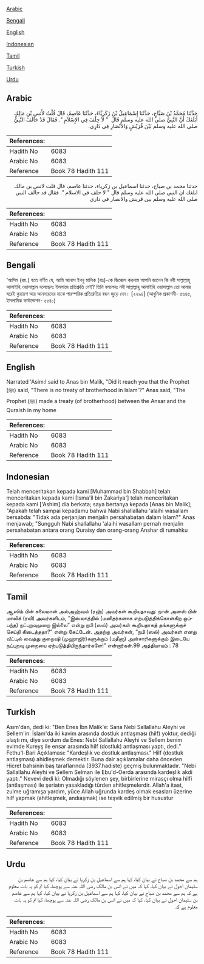 [Arabic](#arabic)

[Bengali](#bengali)

[English](#english)

[Indonesian](#indonesian)

[Tamil](#tamil)

[Turkish](#turkish)

[Urdu](#urdu)

## Arabic


<div dir="rtl" lang="ar" style={{fontSize:'larger',backgroundColor:'#f8f9fa',padding:20}}>
حَدَّثَنَا مُحَمَّدُ بْنُ صَبَّاحٍ، حَدَّثَنَا إِسْمَاعِيلُ بْنُ زَكَرِيَّاءَ، حَدَّثَنَا عَاصِمٌ، قَالَ قُلْتُ لأَنَسِ بْنِ مَالِكٍ أَبَلَغَكَ أَنَّ النَّبِيَّ صلى الله عليه وسلم قَالَ ‏ "‏ لاَ حِلْفَ فِي الإِسْلاَمِ ‏"‏‏.‏ فَقَالَ قَدْ حَالَفَ النَّبِيُّ صلى الله عليه وسلم بَيْنَ قُرَيْشٍ وَالأَنْصَارِ فِي دَارِي‏.‏
</div>
<div style={{backgroundColor:'#f8f9fa',padding:20, marginBottom: 10}}><table> <thead> <tr> <th>References:</th> <th></th> </tr> </thead> <tbody><tr><td>Hadith No</td><td>6083</td></tr><tr><td>Arabic No</td><td>6083</td></tr><tr><td>Reference</td><td>Book 78 Hadith 111</td></tr></tbody></table></div>


<div dir="rtl" lang="ar" style={{fontSize:'larger',backgroundColor:'#f8f9fa',padding:20}}>
حدثنا محمد بن صباح، حدثنا اسماعيل بن زكرياء، حدثنا عاصم، قال قلت لانس بن مالك ابلغك ان النبي صلى الله عليه وسلم قال " لا حلف في الاسلام ". فقال قد حالف النبي صلى الله عليه وسلم بين قريش والانصار في داري
</div>
<div style={{backgroundColor:'#f8f9fa',padding:20, marginBottom: 10}}><table> <thead> <tr> <th>References:</th> <th></th> </tr> </thead> <tbody><tr><td>Hadith No</td><td>6083</td></tr><tr><td>Arabic No</td><td>6083</td></tr><tr><td>Reference</td><td>Book 78 Hadith 111</td></tr></tbody></table></div>

## Bengali


<div dir="ltr" lang="bn" style={{fontSize:'larger',backgroundColor:'#f8f9fa',padding:20}}>
‘আসিম (রহ.) হতে বর্ণিত যে, আমি আনাস ইবনু মালিক (রাঃ)-কে জিজ্ঞেস করলাম আপনি জানেন কি নবী সাল্লাল্লাহু আলাইহি ওয়াসাল্লাম বলেছেনঃ ইসলামে প্রতিশ্রুতি নেই? তিনি বললেনঃ নবী সাল্লাল্লাহু আলাইহি ওয়াসাল্লাম তো আমার ঘরেই কুরায়শ আর আনসারদের মাঝে পারস্পরিক প্রতিশ্রুতির বন্ধন জুড়ে দেন। [২২৯৪] (আধুনিক প্রকাশনী- ৫৬৪৫, ইসলামিক ফাউন্ডেশন- ৫৫৪১)
</div>
<div style={{backgroundColor:'#f8f9fa',padding:20, marginBottom: 10}}><table> <thead> <tr> <th>References:</th> <th></th> </tr> </thead> <tbody><tr><td>Hadith No</td><td>6083</td></tr><tr><td>Arabic No</td><td>6083</td></tr><tr><td>Reference</td><td>Book 78 Hadith 111</td></tr></tbody></table></div>

## English


<div dir="ltr" lang="en" style={{fontSize:'larger',backgroundColor:'#f8f9fa',padding:20}}>
Narrated 'Asim:I said to Anas bin Malik, "Did it reach you that the Prophet (ﷺ) said, "There is no treaty of brotherhood in Islam'?" Anas said, "The Prophet (ﷺ) made a treaty (of brotherhood) between the Ansar and the Quraish in my home
</div>
<div style={{backgroundColor:'#f8f9fa',padding:20, marginBottom: 10}}><table> <thead> <tr> <th>References:</th> <th></th> </tr> </thead> <tbody><tr><td>Hadith No</td><td>6083</td></tr><tr><td>Arabic No</td><td>6083</td></tr><tr><td>Reference</td><td>Book 78 Hadith 111</td></tr></tbody></table></div>

## Indonesian


<div dir="ltr" lang="id" style={{fontSize:'larger',backgroundColor:'#f8f9fa',padding:20}}>
Telah menceritakan kepada kami [Muhammad bin Shabbah] telah menceritakan kepada kami [Isma'il bin Zakariya'] telah menceritakan kepada kami ['Ashim] dia berkata; saya bertanya kepada [Anas bin Malik]; "Apakah telah sampai kepadamu bahwa Nabi shallallahu 'alaihi wasallam bersabda: "Tidak ada perjanjian menjalin persahabatan dalam Islam?" Anas menjawab; "Sungguh Nabi shallallahu 'alaihi wasallam pernah menjalin persahabatan antara orang Quraisy dan orang-orang Anshar di rumahku
</div>
<div style={{backgroundColor:'#f8f9fa',padding:20, marginBottom: 10}}><table> <thead> <tr> <th>References:</th> <th></th> </tr> </thead> <tbody><tr><td>Hadith No</td><td>6083</td></tr><tr><td>Arabic No</td><td>6083</td></tr><tr><td>Reference</td><td>Book 78 Hadith 111</td></tr></tbody></table></div>

## Tamil


<div dir="ltr" lang="ta" style={{fontSize:'larger',backgroundColor:'#f8f9fa',padding:20}}>
ஆஸிம் பின் சுலைமான் அல்அஹ்வல் (ரஹ்) அவர்கள் கூறியதாவது: நான் அனஸ் பின் மாலிக் (ரலி) அவர்களிடம், “இஸ்லாத்தில் (மனிதர்களாக எற்படுத்திக்கொள்கிற ஒப்பந்த) நட்புறவுமுறை இல்லை” என்று நபி (ஸல்) அவர்கள் கூறியதாகத் தங்களுக்குச் செய்தி கிடைத்ததா?” என்று கேட்டேன். அதற்கு அவர்கள், “நபி (ஸல்) அவர்கள் எனது வீட்டில் வைத்து குறைஷி (முஹாஜிர்)களுக்கும் (மதீனா) அன்சாரிகளுக்கும் இடையே நட்புறவு முறையை ஏற்படுத்தியிருந்தார்களே!” என்றார்கள்.99 அத்தியாயம் : 78
</div>
<div style={{backgroundColor:'#f8f9fa',padding:20, marginBottom: 10}}><table> <thead> <tr> <th>References:</th> <th></th> </tr> </thead> <tbody><tr><td>Hadith No</td><td>6083</td></tr><tr><td>Arabic No</td><td>6083</td></tr><tr><td>Reference</td><td>Book 78 Hadith 111</td></tr></tbody></table></div>

## Turkish


<div dir="ltr" lang="tr" style={{fontSize:'larger',backgroundColor:'#f8f9fa',padding:20}}>
Asım'dan, dedi ki: "Ben Enes İbn Malik'e: Sana Nebi Sallallahu Aleyhi ve Sellem'in: İslam'da iki kavim arasında dostluk antlaşması (hilf) yoktur, dediği ulaştı mı, diye sordum da Enes: Nebi Sallallahu Aleyhi ve Sellem benim evimde Kureyş ile ensar arasında hilf (dostluk) antlaşması yaptı, dedi." Fethu'l-Bari Açıklaması: "Kardeşlik ve dostluk antlaşması." Hilf (dostluk antlaşması) ahidleşmek demektir. Buna dair açıklamalar daha önceden Hicret bahsinin baş taraflarında (3937.hadiste) geçmiş bulunmaktadır. "Nebi Sallallahu Aleyhi ve Sellem Selman ile Ebu'd-Oerda arasında kardeşlik akdi yaptı." Nevevi dedi ki: Olmadığı söylenen şey, birbirlerine mirasçı olma hilfi (antlaşması) ile şeriatın yasakladığı türden ahitleşmelerdir. Allah'a itaat, zulme uğramışa yardım, yüce Allah uğrunda kardeş olmak esasları üzerine hilf yapmak (ahitleşmek, andıaşmak) ise teşvik edilmiş bir husustur
</div>
<div style={{backgroundColor:'#f8f9fa',padding:20, marginBottom: 10}}><table> <thead> <tr> <th>References:</th> <th></th> </tr> </thead> <tbody><tr><td>Hadith No</td><td>6083</td></tr><tr><td>Arabic No</td><td>6083</td></tr><tr><td>Reference</td><td>Book 78 Hadith 111</td></tr></tbody></table></div>

## Urdu


<div dir="rtl" lang="ur" style={{fontSize:'larger',backgroundColor:'#f8f9fa',padding:20}}>
ہم سے محمد بن صباح نے بیان کیا، کہا ہم سے اسماعیل بن زکریا نے بیان کیا، کہا ہم سے عاصم بن سلیمان احول نے بیان کیا، کہا کہ میں نے انس بن مالک رضی اللہ عنہ سے پوچھا، کیا تم کو یہ بات معلوم ہے کہ ہم سے محمد بن صباح نے بیان کیا، کہا ہم سے اسماعیل بن زکریا نے بیان کیا، کہا ہم سے عاصم بن سلیمان احول نے بیان کیا، کہا کہ میں نے انس بن مالک رضی اللہ عنہ سے پوچھا، کیا تم کو یہ بات معلوم ہے کہ
</div>
<div style={{backgroundColor:'#f8f9fa',padding:20, marginBottom: 10}}><table> <thead> <tr> <th>References:</th> <th></th> </tr> </thead> <tbody><tr><td>Hadith No</td><td>6083</td></tr><tr><td>Arabic No</td><td>6083</td></tr><tr><td>Reference</td><td>Book 78 Hadith 111</td></tr></tbody></table></div>